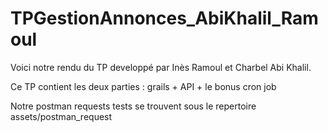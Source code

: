 # TPGestionAnnonces_AbiKhalil_Ramoul

Voici notre rendu du TP developpé par Inès Ramoul et Charbel Abi Khalil.

Ce TP contient les deux parties : grails + API + le bonus cron job

Notre postman requests tests se trouvent sous le repertoire assets/postman_request
